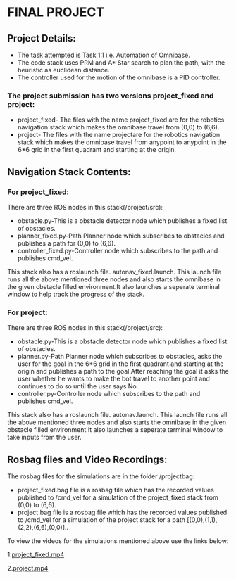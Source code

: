 # FINAL PROJECT
## Project Details:
- The task attempted is Task 1.1 i.e. Automation of Omnibase.
- The code stack uses PRM and A* Star search to plan the path, with the heuristic as euclidean distance.
- The controller used for the motion of the omnibase is a PID controller.
### The project submission has two versions project_fixed and project:
- project_fixed- The files with the name project_fixed are for the robotics navigation stack which makes the omnibase travel from (0,0) to (6,6).
- project- The files with the name projectare for the robotics navigation stack which makes the omnibase travel from anypoint to anypoint in the 6*6 grid in the first quadrant and starting at the origin. 

## Navigation Stack Contents:
### For project_fixed:
There are three ROS nodes in this stack(/project/src):
- obstacle.py-This is a obstacle detector node which publishes a fixed list of obstacles.
- planner_fixed.py-Path Planner node which subscribes to obstacles and publishes a path for (0,0) to (6,6).
- controller_fixed.py-Controller node which subscribes to the path and publishes cmd_vel.

This stack also has a roslaunch file. autonav_fixed.launch. This launch file runs all the above mentioned three nodes and also starts the omnibase in the given obstacle filled environment.It also launches a seperate terminal window to help track the progress of the stack.
### For project:
There are three ROS nodes in this stack(/project/src):
- obstacle.py-This is a obstacle detector node which publishes a fixed list of obstacles.
- planner.py-Path Planner node which subscribes to obstacles, asks the user for the goal in the 6*6 grid in the first quadrant and starting at the origin and publishes a path to the goal.After reaching the goal it asks the user whether he wants to make the bot travel to another point and continues to do so until the user says No.
- controller.py-Controller node which subscribes to the path and publishes cmd_vel.

This stack also has a roslaunch file. autonav.launch. This launch file runs all the above mentioned three nodes and also starts the omnibase in the given obstacle filled environment.It also launches a seperate terminal window to take inputs from the user.

## Rosbag files and Video Recordings:
The rosbag files for the simulations are in the folder /projectbag:
- project_fixed.bag file is a rosbag file which has the recorded values published to /cmd_vel for a simulation of the project_fixed stack from (0,0) to (6,6). 
- project.bag  file is a rosbag file which has the recorded values published to /cmd_vel for a simulation of the project stack for a path  [(0,0),(1,1),(2,2),(6,6),(0,0)]..

To view the videos for the simulations mentioned above use the links below:

1.[project_fixed.mp4](https://drive.google.com/file/d/1Om5-8K8zYb9nV32GJmOtDAoRQO5zS1Cn/view?usp=sharing)

2.[project.mp4](https://drive.google.com/file/d/194T3X2nGx4aL0TaW3E1d5iXrDL4LHSjj/view?usp=sharing)

